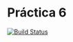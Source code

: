 # Práctica 6
[![Build Status](https://travis-ci.org/carrodher/SDSW.svg?branch=master)](https://travis-ci.org/carrodher/SDSW)
